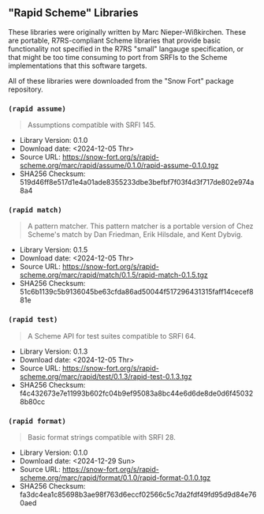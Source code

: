 ## "Rapid Scheme" Libraries

These libraries were originally written by Marc
Nieper-Wißkirchen. These are portable, R7RS-compliant Scheme libraries
that provide basic functionality not specified in the R7RS "small"
langauge specification, or that might be too time consuming to port
from SRFIs to the Scheme implementations that this software targets.

All of these libraries were downloaded from the "Snow Fort" package
repository.

### `(rapid assume)`

> Assumptions compatible with SRFI 145.

- Library Version: 0.1.0
- Download date: <2024-12-05 Thr>
- Source URL: <https://snow-fort.org/s/rapid-scheme.org/marc/rapid/assume/0.1.0/rapid-assume-0.1.0.tgz>
- SHA256 Checksum: 519d46ff8e517d1e4a01ade8355233dbe3befbf7f03f4d3f717de802e974a8a4

### `(rapid match)`

> A pattern matcher. This pattern matcher is a portable version of
> Chez Scheme's match by Dan Friedman, Erik Hilsdale, and Kent Dybvig.

- Library Version: 0.1.5
- Download date: <2024-12-05 Thr>
- Source URL: <https://snow-fort.org/s/rapid-scheme.org/marc/rapid/match/0.1.5/rapid-match-0.1.5.tgz>
- SHA256 Checksum: 51c6b1139c5b9136045be63cfda86ad50044f517296431315faff14cecef881e

### `(rapid test)`

> A Scheme API for test suites compatible to SRFI 64.

- Library Version: 0.1.3
- Download date: <2024-12-05 Thr>
- Source URL: <https://snow-fort.org/s/rapid-scheme.org/marc/rapid/test/0.1.3/rapid-test-0.1.3.tgz>
- SHA256 Checksum: f4c432673e7e11993b602fc04b9ef95083a8bc44e6d6de8de0d6f450328b80cc

### `(rapid format)`

> Basic format strings compatible with SRFI 28.

- Library Version: 0.1.0
- Download date: <2024-12-29 Sun>
- Source URL: <https://snow-fort.org/s/rapid-scheme.org/marc/rapid/format/0.1.0/rapid-format-0.1.0.tgz>
- SHA256 Checksum: fa3dc4ea1c85698b3ae98f763d6eccf02566c5c7da2fdf49fd95d9d84e760aed
